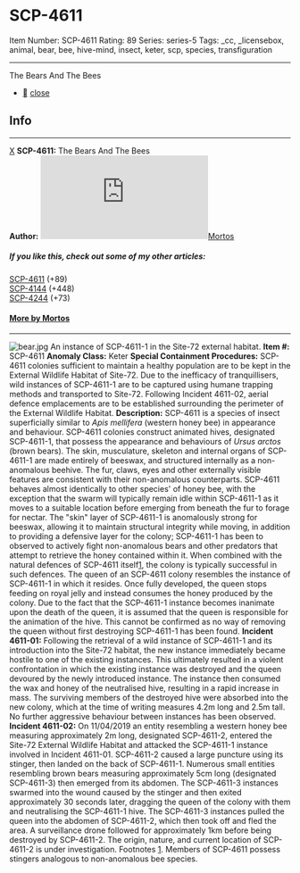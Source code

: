 # SCP-4611
Item Number: SCP-4611
Rating: 89
Series: series-5
Tags: _cc, _licensebox, animal, bear, bee, hive-mind, insect, keter, scp, species, transfiguration

---

The Bears And The Bees
  * [](javascript:;)
[close](javascript:;)
## Info
* * *
[X](javascript:;)
**SCP-4611:** The Bears And The Bees  
**Author:** [![Mortos](https://www.wikidot.com/avatar.php?userid=1705184&amp;size=small&amp;timestamp=1720188611)](http://www.wikidot.com/user:info/mortos)[Mortos](http://www.wikidot.com/user:info/mortos)
##### If you like this, check out some of my other articles:
[SCP-4611](/scp-4611) (+89)  
[SCP-4144](/scp-4144) (+448)  
[SCP-4244](/scp-4244) (+73)
#### [More by Mortos](/mortos-author-page)
* * *

![bear.jpg](https://scp-wiki.wdfiles.com/local--files/scp-4611/bear.jpg)
An instance of SCP-4611-1 in the Site-72 external habitat.
**Item #:** SCP-4611
**Anomaly Class:** Keter
**Special Containment Procedures:** SCP-4611 colonies sufficient to maintain a healthy population are to be kept in the External Wildlife Habitat of Site-72.
Due to the inefficacy of tranquillisers, wild instances of SCP-4611-1 are to be captured using humane trapping methods and transported to Site-72.
Following Incident 4611-02, aerial defence emplacements are to be established surrounding the perimeter of the External Wildlife Habitat.
**Description:** SCP-4611 is a species of insect superficially similar to _Apis mellifera_ (western honey bee) in appearance and behaviour. SCP-4611 colonies construct animated hives, designated SCP-4611-1, that possess the appearance and behaviours of _Ursus arctos_ (brown bears). The skin, musculature, skeleton and internal organs of SCP-4611-1 are made entirely of beeswax, and structured internally as a non-anomalous beehive. The fur, claws, eyes and other externally visible features are consistent with their non-anomalous counterparts.
SCP-4611 behaves almost identically to other species' of honey bee, with the exception that the swarm will typically remain idle within SCP-4611-1 as it moves to a suitable location before emerging from beneath the fur to forage for nectar.
The "skin" layer of SCP-4611-1 is anomalously strong for beeswax, allowing it to maintain structural integrity while moving, in addition to providing a defensive layer for the colony; SCP-4611-1 has been to observed to actively fight non-anomalous bears and other predators that attempt to retrieve the honey contained within it. When combined with the natural defences of SCP-4611 itself[1](javascript:;), the colony is typically successful in such defences.
The queen of an SCP-4611 colony resembles the instance of SCP-4611-1 in which it resides. Once fully developed, the queen stops feeding on royal jelly and instead consumes the honey produced by the colony. Due to the fact that the SCP-4611-1 instance becomes inanimate upon the death of the queen, it is assumed that the queen is responsible for the animation of the hive. This cannot be confirmed as no way of removing the queen without first destroying SCP-4611-1 has been found.
**Incident 4611-01:** Following the retrieval of a wild instance of SCP-4611-1 and its introduction into the Site-72 habitat, the new instance immediately became hostile to one of the existing instances. This ultimately resulted in a violent confrontation in which the existing instance was destroyed and the queen devoured by the newly introduced instance.
The instance then consumed the wax and honey of the neutralised hive, resulting in a rapid increase in mass. The surviving members of the destroyed hive were absorbed into the new colony, which at the time of writing measures 4.2m long and 2.5m tall. No further aggressive behaviour between instances has been observed.
**Incident 4611-02:** On 11/04/2019 an entity resembling a western honey bee measuring approximately 2m long, designated SCP-4611-2, entered the Site-72 External Wildlife Habitat and attacked the SCP-4611-1 instance involved in Incident 4611-01. SCP-4611-2 caused a large puncture using its stinger, then landed on the back of SCP-4611-1. Numerous small entities resembling brown bears measuring approximately 5cm long (designated SCP-4611-3) then emerged from its abdomen.
The SCP-4611-3 instances swarmed into the wound caused by the stinger and then exited approximately 30 seconds later, dragging the queen of the colony with them and neutralising the SCP-4611-1 hive. The SCP-4611-3 instances pulled the queen into the abdomen of SCP-4611-2, which then took off and fled the area. A surveillance drone followed for approximately 1km before being destroyed by SCP-4611-2.
The origin, nature, and current location of SCP-4611-2 is under investigation.
Footnotes
[1](javascript:;). Members of SCP-4611 possess stingers analogous to non-anomalous bee species.